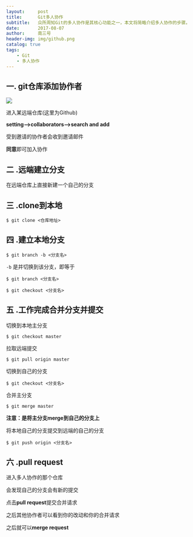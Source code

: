 ```yaml
---
layout:     post
title:      Git多人协作
subtitle:   众所周知Git的多人协作是其核心功能之一，本文将简略介绍多人协作的步骤。
date:       2017-08-07
author:     南三号
header-img: img/github.png
catalog: true
tags:
    - Git
    - 多人协作
---
```


## 一. git仓库添加协作者

![](https://nansanhao.github.io\img-blog\Git-cor-1.png)

进入某远端仓库(这里为Github)

**setting–>collaborators–>search and add**

受到邀请的协作者会收到邀请邮件

**同意**即可加入协作

## 二 .远端建立分支
在远端仓库上直接新建一个自己的分支

## 三 .clone到本地
```shell
$ git clone <仓库地址>
```

## 四 .建立本地分支
```shell
$ git branch -b <分支名>
```

`-b` 是并切换到该分支，即等于

```shell
$ git branch <分支名>

$ git checkout <分支名>
```


## 五 .工作完成合并分支并提交
切换到本地主分支

```shell
$ git checkout master
```

拉取远端提交

```shell
$ git pull origin master
```

切换到自己的分支

```shell
$ git checkout <分支名>
```

合并主分支

```shell
$ git merge master
```

**注意：是将主分支merge到自己的分支上**

将本地自己的分支提交到远端的自己的分支

```shell
$ git push origin <分支名>
```

## 六 .pull request
进入多人协作的那个仓库

会发现自己的分支会有新的提交

点击**pull request**提交合并请求

之后其他协作者可以看到你的改动和你的合并请求

之后就可以**merge request**